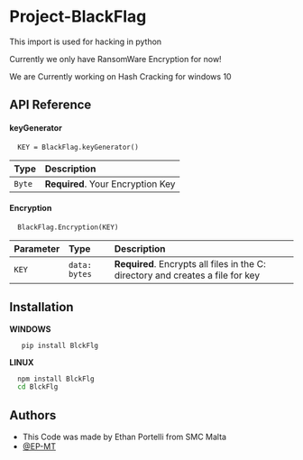 # Project-BlackFlag

This import is used for hacking in python

Currently we only have RansomWare Encryption for now!

We are Currently working on Hash Cracking for windows 10




## API Reference

#### keyGenerator

```http
  KEY = BlackFlag.keyGenerator()
```

| Type     | Description                |
| :------- | :------------------------- |
| `Byte` | **Required**. Your Encryption Key |

#### Encryption

```http
  BlackFlag.Encryption(KEY)
```

| Parameter | Type     | Description                       |
| :-------- | :------- | :-------------------------------- |
| `KEY`      | `data: bytes` | **Required**. Encrypts all files in the C: directory and creates a file for key|




## Installation

**WINDOWS**
```CMD
   pip install BlckFlg
```

**LINUX**
```bash
  npm install BlckFlg
  cd BlckFlg
```
    
## Authors

- This Code was made by Ethan Portelli from SMC Malta
- [@EP-MT](https://www.github.com/EP-MT)
